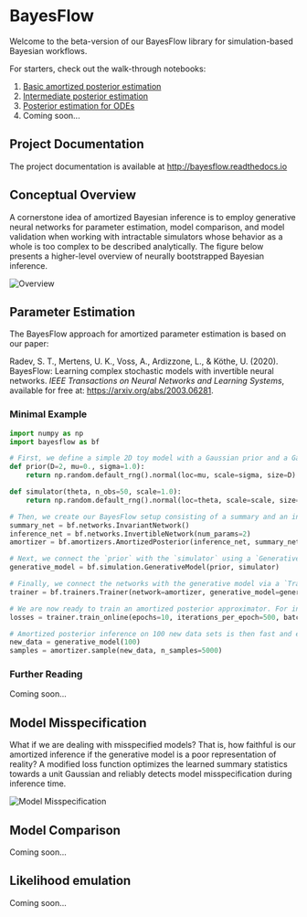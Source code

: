 # BayesFlow

Welcome to the beta-version of our BayesFlow library for simulation-based Bayesian workflows.

For starters, check out the walk-through notebooks:
1. [Basic amortized posterior estimation](docs/source/tutorial_notebooks/Intro_Amortized_Posterior_Estimation.ipynb) 
2. [Intermediate posterior estimation](docs/source/tutorial_notebooks/Covid19_Initial_Posterior_Estimation.ipynb) 
3. [Posterior estimation for ODEs](docs/source/tutorial_notebooks/Linear%20ODE%20system.ipynb)
4. Coming soon...

## Project Documentation
The project documentation is available at <http://bayesflow.readthedocs.io>

## Conceptual Overview

A cornerstone idea of amortized Bayesian inference is to employ generative neural networks for parameter estimation, model comparison, and model validation
when working with intractable simulators whose behavior as a whole is too complex to be described analytically. The figure below presents a higher-level overview of neurally bootstrapped Bayesian inference. 

![Overview](https://github.com/stefanradev93/BayesFlow/blob/Future/img/high_level_framework.png?raw=true)

## Parameter Estimation

The BayesFlow approach for amortized parameter estimation is based on our paper:

Radev, S. T., Mertens, U. K., Voss, A., Ardizzone, L., & Köthe, U. (2020). BayesFlow: Learning complex stochastic models with invertible neural networks. <em>IEEE Transactions on Neural Networks and Learning Systems</em>, available for free at: https://arxiv.org/abs/2003.06281. 

### Minimal Example

```python
import numpy as np
import bayesflow as bf

# First, we define a simple 2D toy model with a Gaussian prior and a Gaussian simulator (likelihood):
def prior(D=2, mu=0., sigma=1.0):
    return np.random.default_rng().normal(loc=mu, scale=sigma, size=D)

def simulator(theta, n_obs=50, scale=1.0):
    return np.random.default_rng().normal(loc=theta, scale=scale, size=(n_obs, theta.shape[0]))

# Then, we create our BayesFlow setup consisting of a summary and an inference network:
summary_net = bf.networks.InvariantNetwork()
inference_net = bf.networks.InvertibleNetwork(num_params=2)
amortizer = bf.amortizers.AmortizedPosterior(inference_net, summary_net)

# Next, we connect the `prior` with the `simulator` using a `GenerativeModel` wrapper:
generative_model = bf.simulation.GenerativeModel(prior, simulator)

# Finally, we connect the networks with the generative model via a `Trainer` instance:
trainer = bf.trainers.Trainer(network=amortizer, generative_model=generative_model)

# We are now ready to train an amortized posterior approximator. For instance, to run online training, we simply call:
losses = trainer.train_online(epochs=10, iterations_per_epoch=500, batch_size=32)

# Amortized posterior inference on 100 new data sets is then fast and easy:
new_data = generative_model(100)
samples = amortizer.sample(new_data, n_samples=5000)
```

### Further Reading

Coming soon...

## Model Misspecification

What if we are dealing with misspecified models? That is, how faithful is our amortized inference if the generative model is a poor representation of reality? A modified loss function optimizes the learned summary statistics towards a unit Gaussian and reliably detects model misspecification during inference time.

![Model Misspecification](https://github.com/stefanradev93/BayesFlow/blob/Future/docs/source/images/model_misspecification_amortized_sbi.png?raw=true)




## Model Comparison

Coming soon...

## Likelihood emulation

Coming soon...
